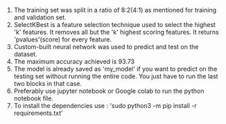 1. The training set was split in a ratio of 8:2(4:1) as mentioned for training and validation set.
2. SelectKBest is a feature selection technique used to select the highest 'k' features. It removes all but the 'k' highest scoring features. It returns 'pvalues'(score) for every feature.
3. Custom-built neural network was used to predict and test on the dataset.
4. The maximum accuracy achieved is 93.73
5. The model is already saved as 'my_model' if you want to predict on the testing set without running the entire code. You just have to run the last two blocks in that case.
6. Preferably use jupyter notebook or Google colab to run the python notebook file.
7. To install the dependencies use :
	'sudo python3 -m pip install -r requirements.txt'
